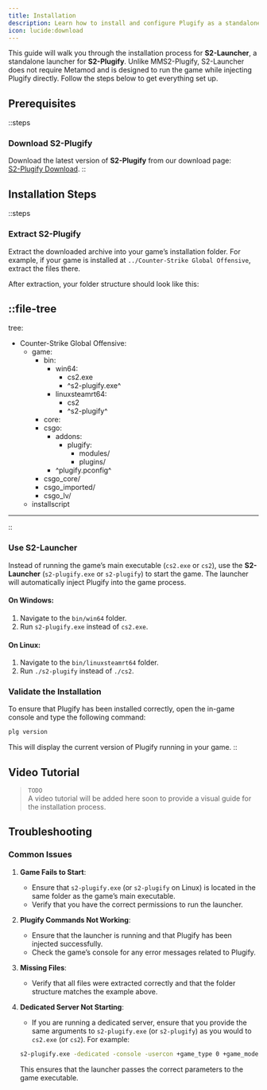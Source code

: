 ```yaml
---
title: Installation
description: Learn how to install and configure Plugify as a standalone launcher for modding projects.
icon: lucide:download
---
```


This guide will walk you through the installation process for **S2-Launcher**, a standalone launcher for **S2-Plugify**. Unlike MMS2-Plugify, S2-Launcher does not require Metamod and is designed to run the game while injecting Plugify directly. Follow the steps below to get everything set up.

## Prerequisites

::steps
### **Download S2-Plugify**
Download the latest version of **S2-Plugify** from our download page:  
[S2-Plugify Download](https://github.com/untrustedmodders/s2-plugify).
::

## Installation Steps

::steps
### **Extract S2-Plugify**
Extract the downloaded archive into your game’s installation folder. For example, if your game is installed at `../Counter-Strike Global Offensive`, extract the files there.

After extraction, your folder structure should look like this:

::file-tree
---
tree:
- Counter-Strike Global Offensive:
    - game:
        - bin:
            - win64:
                - cs2.exe
                - ^s2-plugify.exe^
            - linuxsteamrt64:
                - cs2
                - ^s2-plugify^
        - core:
        - csgo:
            - addons:
                - plugify:
                    - modules/
                    - plugins/
            - ^plugify.pconfig^
        - csgo_core/
        - csgo_imported/
        - csgo_lv/
    - installscript
---
::

### **Use S2-Launcher**
Instead of running the game’s main executable (`cs2.exe` or `cs2`), use the **S2-Launcher** (`s2-plugify.exe` or `s2-plugify`) to start the game. The launcher will automatically inject Plugify into the game process.

#### On Windows:
1. Navigate to the `bin/win64` folder.
2. Run `s2-plugify.exe` instead of `cs2.exe`.

#### On Linux:
1. Navigate to the `bin/linuxsteamrt64` folder.
2. Run `./s2-plugify` instead of `./cs2`.

### **Validate the Installation**
To ensure that Plugify has been installed correctly, open the in-game console and type the following command:

```bash
plg version
```

This will display the current version of Plugify running in your game.
::

## Video Tutorial
> `TODO`  
> A video tutorial will be added here soon to provide a visual guide for the installation process.

## Troubleshooting

### **Common Issues**
1. **Game Fails to Start**:
    - Ensure that `s2-plugify.exe` (or `s2-plugify` on Linux) is located in the same folder as the game’s main executable.
    - Verify that you have the correct permissions to run the launcher.

2. **Plugify Commands Not Working**:
    - Ensure that the launcher is running and that Plugify has been injected successfully.
    - Check the game’s console for any error messages related to Plugify.

3. **Missing Files**:
    - Verify that all files were extracted correctly and that the folder structure matches the example above.


4. **Dedicated Server Not Starting**:
    - If you are running a dedicated server, ensure that you provide the same arguments to `s2-plugify.exe` (or `s2-plugify`) as you would to `cs2.exe` (or `cs2`). For example:
     ```bash
     s2-plugify.exe -dedicated -console -usercon +game_type 0 +game_mode 1 +map de_dust2
     ```
      This ensures that the launcher passes the correct parameters to the game executable.
